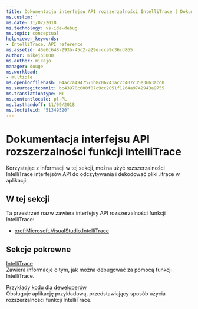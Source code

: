 ```yaml
---
title: Dokumentacja interfejsu API rozszerzalności IntelliTrace | Dokumentacja firmy Microsoft
ms.custom: ''
ms.date: 11/07/2018
ms.technology: vs-ide-debug
ms.topic: conceptual
helpviewer_keywords:
- IntelliTrace, API reference
ms.assetid: 46e6c648-293b-45c2-a29e-cca9c36cd865
author: mikejo5000
ms.author: mikejo
manager: douge
ms.workload:
- multiple
ms.openlocfilehash: 04ac7a4947576b8c06741ac2c407c35e3663acd0
ms.sourcegitcommit: bc43970c000f07c9cc2051f1264a9742943a9755
ms.translationtype: MT
ms.contentlocale: pl-PL
ms.lasthandoff: 11/09/2018
ms.locfileid: "51349520"
---
```

# <a name="api-reference-for-intellitrace-extensibility"></a>Dokumentacja interfejsu API rozszerzalności funkcji IntelliTrace

Korzystając z informacji w tej sekcji, można użyć rozszerzalności IntelliTrace interfejsów API do odczytywania i dekodować pliki .itrace w aplikacji.  
  
## <a name="in-this-section"></a>W tej sekcji

Ta przestrzeń nazw zawiera interfejsy API rozszerzalności funkcji IntelliTrace:
  
- <xref:Microsoft.VisualStudio.IntelliTrace>  
  
## <a name="related-sections"></a>Sekcje pokrewne

[IntelliTrace](../debugger/intellitrace.md)  
Zawiera informacje o tym, jak można debugować za pomocą funkcji IntelliTrace.  
  
[Przykłady kodu dla deweloperów](https://code.msdn.microsoft.com/)  
Obsługuje aplikację przykładową, przedstawiający sposób użycia rozszerzalności funkcji IntelliTrace.
